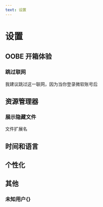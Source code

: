 ```yaml
---
text: 设置
---
```


# 设置

## OOBE 开箱体验

### 跳过联网

我建议跳过这一联网，因为当你登录微软账号后

## 资源管理器

### 展示隐藏文件

文件扩展名

## 时间和语言

## 个性化

## 其他

### 未知用户{}
